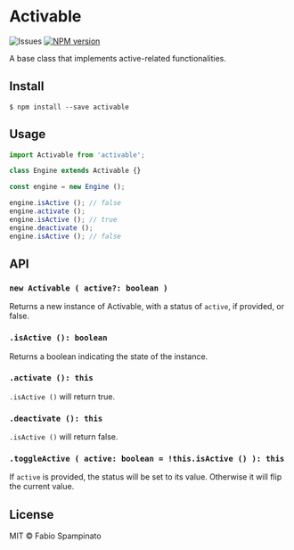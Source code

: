 # Activable

![Issues](https://img.shields.io/github/issues/fabiospampinato/activable.svg)
[![NPM version](https://img.shields.io/npm/v/activable.svg)](https://www.npmjs.com/package/activable)

A base class that implements active-related functionalities.

## Install

```shell
$ npm install --save activable
```

## Usage

```js
import Activable from 'activable';

class Engine extends Activable {}

const engine = new Engine ();

engine.isActive (); // false
engine.activate ();
engine.isActive (); // true
engine.deactivate ();
engine.isActive (); // false
```

## API

### `new Activable ( active?: boolean )`

Returns a new instance of Activable, with a status of `active`, if provided, or false.

### `.isActive (): boolean`

Returns a boolean indicating the state of the instance.

### `.activate (): this`

`.isActive ()` will return true.

### `.deactivate (): this`

`.isActive ()` will return false.

### `.toggleActive ( active: boolean = !this.isActive () ): this`

If `active` is provided, the status will be set to its value.
Otherwise it will flip the current value.

## License

MIT © Fabio Spampinato
